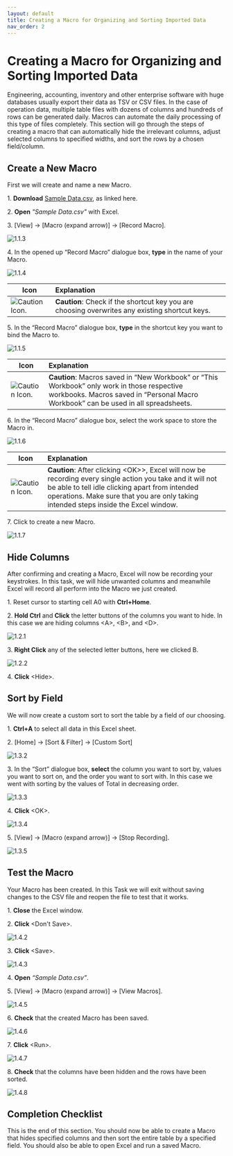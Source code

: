 ```yaml
---
layout: default
title: Creating a Macro for Organizing and Sorting Imported Data
nav_order: 2
---
```


# Creating a Macro for Organizing and Sorting Imported Data

Engineering, accounting, inventory and other enterprise software with huge databases usually export their data as TSV or CSV files. In the case of operation data, multiple table files with dozens of columns and hundreds of rows can be generated daily. Macros can automate the daily processing of this type of files completely. This section will go through the steps of creating a macro that can automatically hide the irrelevant columns, adjust selected columns to specified widths, and sort the rows by a chosen field/column.

## Create a New Macro

First we will create and name a new Macro.

1\. **Download** [Sample Data.csv](https://github.com/chase-lsc/Task-Automation-With-Excel-Macros/blob/gh-pages/sampleData/Sample%20Data.csv), as linked here.

2\. **Open** *"Sample Data.csv"* with Excel.

3\. [View] -> [Macro (expand arrow)] -> [Record Macro].

![1.1.3](https://github.com/chase-lsc/Task-Automation-With-Excel-Macros/blob/gh-pages/images/1.1.3.png?raw=true)

4\. In the opened up “Record Macro” dialogue box, **type** in the name of your Macro.

![1.1.4](https://github.com/chase-lsc/Task-Automation-With-Excel-Macros/blob/gh-pages/images/1.1.4.PNG?raw=true)

|Icon|Explanation|
|-----|:------|
|![Caution Icon.](https://github.com/chase-lsc/Task-Automation-With-Excel-Macros/blob/gh-pages/images/caution.png?raw=true) |**Caution**: Check if the shortcut key you are choosing overwrites any existing shortcut keys.|

5\. In the “Record Macro” dialogue box, **type** in the shortcut key you want to bind the Macro to.

![1.1.5](https://github.com/chase-lsc/Task-Automation-With-Excel-Macros/blob/gh-pages/images/1.1.5.PNG?raw=true)

|Icon|Explanation|
|-----|:------|
|![Caution Icon.](https://github.com/chase-lsc/Task-Automation-With-Excel-Macros/blob/gh-pages/images/caution.png?raw=true) |**Caution**: Macros saved in “New Workbook” or “This Workbook” only work in those respective workbooks. Macros saved in “Personal Macro Workbook” can be used in all spreadsheets.|

6\. In the “Record Macro” dialogue box, select the work space to store the Macro in.

![1.1.6](https://github.com/chase-lsc/Task-Automation-With-Excel-Macros/blob/gh-pages/images/1.1.6.PNG?raw=true)

|Icon|Explanation|
|-----|:------|
|![Caution Icon.](https://github.com/chase-lsc/Task-Automation-With-Excel-Macros/blob/gh-pages/images/caution.png?raw=true) |**Caution**: After clicking &lt;OK&gt;>, Excel will now be recording every single action you take and it will not be able to tell idle clicking apart from intended operations. Make sure that you are only taking intended steps inside the Excel window.|

7\. Click <OK> to create a new Macro.
  
![1.1.7](https://github.com/chase-lsc/Task-Automation-With-Excel-Macros/blob/gh-pages/images/1.1.7.PNG?raw=true)

## Hide Columns

After confirming and creating a Macro, Excel will now be recording your keystrokes. In this task, we will hide unwanted columns and meanwhile Excel will record all perform into the Macro we just created.

1\. Reset cursor to starting cell A0 with **Ctrl+Home**.

2\. **Hold Ctrl** and **Click** the letter buttons of the columns you want to hide. In this case we are hiding columns &lt;A&gt;, &lt;B&gt;, and &lt;D&gt;.

![1.2.1](https://github.com/chase-lsc/Task-Automation-With-Excel-Macros/blob/gh-pages/images/1.2.1.PNG?raw=true)

3\. **Right Click** any of the selected letter buttons, here we clicked B.

![1.2.2](https://github.com/chase-lsc/Task-Automation-With-Excel-Macros/blob/gh-pages/images/1.2.2.PNG?raw=true)

4\. **Click** &lt;Hide&gt;.

## Sort by Field

We will now create a custom sort to sort the table by a field of our choosing.

1\. **Ctrl+A** to select all data in this Excel sheet.

2\. [Home] -> [Sort & Filter] -> [Custom Sort]

![1.3.2](https://github.com/chase-lsc/Task-Automation-With-Excel-Macros/blob/gh-pages/images/1.3.2.PNG?raw=true)

3\. In the “Sort” dialogue box, **select** the column you want to sort by, values you want to sort on, and the order you want to sort with. In this case we went with sorting by the values of Total in decreasing order.

![1.3.3](https://github.com/chase-lsc/Task-Automation-With-Excel-Macros/blob/gh-pages/images/1.3.3.PNG?raw=true)

4\. **Click** &lt;OK&gt;.

![1.3.4](https://github.com/chase-lsc/Task-Automation-With-Excel-Macros/blob/gh-pages/images/1.3.4.PNG?raw=true)

5\. [View] -> [Macro (expand arrow)] -> [Stop Recording].

![1.3.5](https://github.com/chase-lsc/Task-Automation-With-Excel-Macros/blob/gh-pages/images/1.3.5.PNG?raw=true)

## Test the Macro

Your Macro has been created. In this Task we will exit without saving changes to the CSV file and reopen the file to test that it works.

1\. **Close** the Excel window.

2\. **Click** &lt;Don't Save&gt;.

![1.4.2](https://github.com/chase-lsc/Task-Automation-With-Excel-Macros/blob/gh-pages/images/1.4.2.PNG?raw=true)

3\. **Click** &lt;Save&gt;.

![1.4.3](https://github.com/chase-lsc/Task-Automation-With-Excel-Macros/blob/gh-pages/images/1.4.3.PNG?raw=true)

4\. **Open** *“Sample Data.csv”*.

5\. [View] -> [Macro (expand arrow)] -> [View Macros].

![1.4.5](https://github.com/chase-lsc/Task-Automation-With-Excel-Macros/blob/gh-pages/images/1.4.5.PNG?raw=true)

6\. **Check** that the created Macro has been saved.

![1.4.6](https://github.com/chase-lsc/Task-Automation-With-Excel-Macros/blob/gh-pages/images/1.4.6.PNG?raw=true)

7\. **Click** &lt;Run&gt;.

![1.4.7](https://github.com/chase-lsc/Task-Automation-With-Excel-Macros/blob/gh-pages/images/1.4.7.PNG?raw=true)

8\. **Check** that the columns have been hidden and the rows have been sorted.

![1.4.8](https://github.com/chase-lsc/Task-Automation-With-Excel-Macros/blob/gh-pages/images/1.4.8.PNG?raw=true)


## Completion Checklist

This is the end of this section. You should now be able to create a Macro that hides specified columns and then sort the entire table by a specified field. You should also be able to open Excel and run a saved Macro. 







